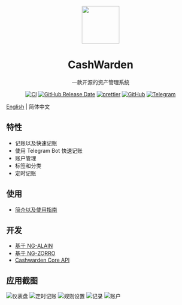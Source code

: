 <p align="center">
  <a href="https://cashwarden.com">
    <img width="100" src="https://cashwarden.com/assets/logo-color.svg">
  </a>
</p>

<h1 align="center">CashWarden</h1>

<div align="center">

  一款开源的资产管理系统

  [![CI](https://github.com/cashwarden/web/workflows/Deploy%20CI/badge.svg)](https://github.com/cashwarden/web/actions)
  [![GitHub Release Date](https://img.shields.io/github/release-date/cashwarden/web.svg?style=flat-square)](https://github.com/cashwarden/web/releases)
  [![prettier](https://img.shields.io/badge/code_style-prettier-ff69b4.svg?style=flat-square)](https://prettier.io/)
  [![GitHub](https://img.shields.io/github/license/cashwarden/web)](https://github.com/cashwarden/web/blob/master/LICENSE)
  [![Telegram](https://img.shields.io/badge/telegram-cashwarden-green?logo=telegram&;style=flat)](https://t.me/cashwarden)

</div>

[English](README.md) | 简体中文

## 特性

+ 记账以及快速记账
+ 使用 Telegram Bot 快速记账
+ 账户管理
+ 标签和分类
+ 定时记账

## 使用

- [简介以及使用指南](https://blog.forecho.com/hello-cashwarden.html)

## 开发

- [基于 NG-ALAIN](https://ng-alain.com/)
- [基于 NG-ZORRO](https://ng.ant.design/)
- [Cashwarden Core API](https://github.com/cashwarden/core-api)

## 应用截图

![仪表盘](https://blog-1251237404.cos.ap-guangzhou.myqcloud.com/20200922LW1UYR.jpg)
![定时记账](https://blog-1251237404.cos.ap-guangzhou.myqcloud.com/202009224a6mYh.jpg)
![规则设置](https://blog-1251237404.cos.ap-guangzhou.myqcloud.com/20200922dSaFoD.jpg)
![记录](https://blog-1251237404.cos.ap-guangzhou.myqcloud.com/20200922P5FGaQ.jpg)
![账户](https://blog-1251237404.cos.ap-guangzhou.myqcloud.com/202009228aZsEz.jpg)
